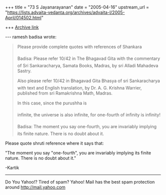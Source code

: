 +++
title = "73 S Jayanarayanan"
date = "2005-04-16"
upstream_url = "https://lists.advaita-vedanta.org/archives/advaita-l/2005-April/014502.html"

+++
[Archive link](https://lists.advaita-vedanta.org/archives/advaita-l/2005-April/014502.html)

--- ramesh badisa <badisa66 at yahoo.com> wrote:

> Please provide complete quotes with references of Shankara
> 
> Badisa: Please refer 10/42 in The Bhagavad Gita with the
> commentary of Sri Sankaracharya, Samata Books, Madras, by sri
> Alladi Mahadeva Sastry.
> 
> Also please refer 10/42 in Bhagavad Gita Bhasya of sri
> Sankaracharya with text and English translation, by Dr. A. G.
> Krishna Warrier, published from sri Ramakrishna Math, Madras.
> 
> In this case, since the purushha is
> 
> infinite, the universe is also infinite, for one-fourth of
> infinity is infinity!
> 
> Badisa: The moment you say one-fourth, you are invariably
> implying its finite nature. There is no doubt about it.

Please quote shruti reference where it says that:

"The moment you say "one-fourth", you are invariably implying
its finite nature. There is no doubt about it."

-Kartik

__________________________________________________
Do You Yahoo!?
Tired of spam?  Yahoo! Mail has the best spam protection around 
http://mail.yahoo.com 

